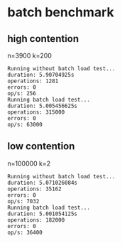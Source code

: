 # batch benchmark

## high contention

n=3900 k=200

```
Running without batch load test...
duration: 5.90704925s
operations: 1281
errors: 0
op/s: 256
Running batch load test...
duration: 5.005456625s
operations: 315000
errors: 0
op/s: 63000
```

## low contention

n=100000 k=2

```
Running without batch load test...
duration: 5.071026084s
operations: 35162
errors: 0
op/s: 7032
Running batch load test...
duration: 5.001054125s
operations: 182000
errors: 0
op/s: 36400
```

